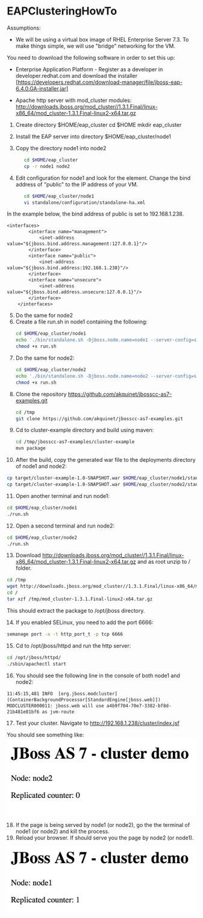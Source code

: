 # EAPClusteringHowTo

Assumptions:

- We will be using a virtual box image of RHEL Enterprise Server 7.3. To make things simple, we will use "bridge" networking for the VM.

You need to download the following software in order to set this up:

- Enterprise Application Platform - Register as a developer in developer.redhat.com and download the installer [https://developers.redhat.com/download-manager/file/jboss-eap-6.4.0.GA-installer.jar]

- Apache http server with mod_cluster modules: http://downloads.jboss.org/mod_cluster//1.3.1.Final/linux-x86_64/mod_cluster-1.3.1.Final-linux2-x64.tar.gz 

1. Create directory $HOME/eap_cluster
   cd $HOME
   mkdir eap_cluster

2. Install the EAP server into directory $HOME/eap_cluster/node1
3. Copy the directory node1 into node2
   ```bash
      cd $HOME/eap_cluster
      cp -r node1 node2
   ```
4. Edit configuration for node1 and look for the <interfaces> element. Change the bind address of "public" to the IP address of your VM.
   ``` bash
      cd $HOME/eap_cluster/node1
      vi standalone/configuration/standalone-ha.xml 
   ```
  In the example below, the bind address of public is set to 192.168.1.238.

   ```
   <interfaces>
           <interface name="management">
               <inet-address value="${jboss.bind.address.management:127.0.0.1}"/>
           </interface>
           <interface name="public">
               <inet-address value="${jboss.bind.address:192.168.1.238}"/>
           </interface>
           <interface name="unsecure">
               <inet-address value="${jboss.bind.address.unsecure:127.0.0.1}"/>
           </interface>
       </interfaces>
   ```
5. Do the same for node2
6. Create a file run.sh in node1 containing the following:
   ```bash
   cd $HOME/eap_cluster/node1
   echo './bin/standalone.sh -Djboss.node.name=node1 --server-config=standalone-ha.xml' >> run.sh
   chmod +x run.sh
   ```
7. Do the same for node2:
   ```bash
   cd $HOME/eap_cluster/node2
   echo './bin/standalone.sh -Djboss.node.name=node2 --server-config=standalone-ha.xml -Djboss.socket.binding.port-offset=100' >> run.sh
   chmod +x run.sh
   ```
8. Clone the repository https://github.com/akquinet/jbosscc-as7-examples.git
   ```bash
   cd /tmp
   git clone https://github.com/akquinet/jbosscc-as7-examples.git
   ```
9. Cd to cluster-example directory and build using maven:
   ```bash
   cd /tmp/jbosscc-as7-examples/cluster-example
   mvn package
   ```
10. After the build, copy the generated war file to the deployments directory of node1 and node2:
   ```bash
   cp target/cluster-example-1.0-SNAPSHOT.war $HOME/eap_cluster/node1/standalone/deployments
   cp target/cluster-example-1.0-SNAPSHOT.war $HOME/eap_cluster/node2/standalone/deployments
   ```
11. Open another terminal and run node1:
   ```bash
   cd $HOME/eap_cluster/node1
   ./run.sh
   ```
12. Open a second terminal and run node2:
   ```bash
   cd $HOME/eap_cluster/node2
   ./run.sh
   ```
13. Download http://downloads.jboss.org/mod_cluster//1.3.1.Final/linux-x86_64/mod_cluster-1.3.1.Final-linux2-x64.tar.gz and as root unzip to / folder.
   ```bash
   cd /tmp
   wget http://downloads.jboss.org/mod_cluster//1.3.1.Final/linux-x86_64/mod_cluster-1.3.1.Final-linux2-x64.tar.gz
   cd /
   tar xzf /tmp/mod_cluster-1.3.1.Final-linux2-x64.tar.gz
   ```
   This should extract the package to /opt/jboss directory.

14. If you enabled SELinux, you need to add the port 6666:
   ```bash
   semanage port -a -t http_port_t -p tcp 6666
   ```
15. Cd to /opt/jboss/httpd and run the http server:
   ```bash
   cd /opt/jboss/httpd/
   ./sbin/apachectl start
   ```
16. You should see the following line in the console of both node1 and node2:
   ```
   11:45:15,481 INFO  [org.jboss.modcluster] (ContainerBackgroundProcessor[StandardEngine[jboss.web]]) MODCLUSTER000011: jboss.web will use a4b9f704-70e7-3382-bf8d-21b481e81bf6 as jvm-route
   ```
17. Test your cluster. Navigate to http://192.168.1.238/cluster/index.jsf

   You should see something like:
   ![alt text](images/cluster_html_output.png)

18. If the page is being served by node1 (or node2), go the the terminal of node1 (or node2) and kill the process.
19. Reload your browser. If should serve you the page by node2 (or node1).

   ![alt test](images/cluster_html_node1_output.png)


